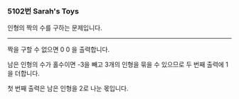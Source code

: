 ### 5102번 Sarah's Toys

인형의 짝의 수를 구하는 문제입니다.

---

짝을 구할 수 없으면 0 0 을 출력합니다.

남은 인형의 수가 홀수이면 -3을 빼고 3개의 인형을 묶을 수 있으므로 두 번째 출력에 1을 더합니다.

첫 번째 출력은 남은 인형을 2로 나눈 몫입니다.